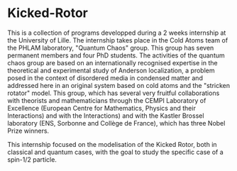 # Kicked-Rotor

This is a collection of programs developped during a 2 weeks internship at the University of Lille. 
The internship takes place in the Cold Atoms team of the PHLAM laboratory, "Quantum Chaos" group. This group has seven permanent members and four PhD students.
The activities of the quantum chaos group are based on an internationally recognised expertise in the theoretical and experimental study of Anderson localization, a problem posed in the context of disordered media in condensed matter and addressed here in an original system based on cold atoms and the "stricken rotator" model. This group, which has several very fruitful collaborations with theorists and mathematicians through the CEMPI Laboratory of Excellence (European Centre for Mathematics, Physics and their Interactions) and with the Interactions) and with the Kastler Brossel laboratory (ENS, Sorbonne and Collège de France), which has three Nobel Prize winners.

This internship focused on the modelisation of the Kicked Rotor, both in classical and quantum cases, with the goal to study the specific case of a spin-1/2 particle.
